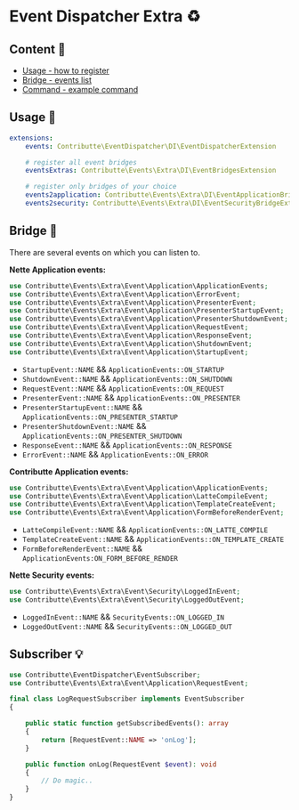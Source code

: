 # Event Dispatcher Extra :recycle:

## Content :gift:

- [Usage - how to register](#usage-tada)
- [Bridge - events list](#bridge-wrench)
- [Command - example command](#subscriber-bulb)

## Usage :tada:

```yaml
extensions:
    events: Contributte\EventDispatcher\DI\EventDispatcherExtension

    # register all event bridges
    eventsExtras: Contributte\Events\Extra\DI\EventBridgesExtension

    # register only bridges of your choice
    events2application: Contributte\Events\Extra\DI\EventApplicationBridgeExtension
    events2security: Contributte\Events\Extra\DI\EventSecurityBridgeExtension
```

## Bridge :wrench:

There are several events on which you can listen to.

**Nette Application events:**

```php
use Contributte\Events\Extra\Event\Application\ApplicationEvents;
use Contributte\Events\Extra\Event\Application\ErrorEvent;
use Contributte\Events\Extra\Event\Application\PresenterEvent;
use Contributte\Events\Extra\Event\Application\PresenterStartupEvent;
use Contributte\Events\Extra\Event\Application\PresenterShutdownEvent;
use Contributte\Events\Extra\Event\Application\RequestEvent;
use Contributte\Events\Extra\Event\Application\ResponseEvent;
use Contributte\Events\Extra\Event\Application\ShutdownEvent;
use Contributte\Events\Extra\Event\Application\StartupEvent;
```

- `StartupEvent::NAME` && `ApplicationEvents::ON_STARTUP`
- `ShutdownEvent::NAME` && `ApplicationEvents::ON_SHUTDOWN`
- `RequestEvent::NAME` && `ApplicationEvents::ON_REQUEST`
- `PresenterEvent::NAME` && `ApplicationEvents::ON_PRESENTER`
- `PresenterStartupEvent::NAME` && `ApplicationEvents::ON_PRESENTER_STARTUP`
- `PresenterShutdownEvent::NAME` && `ApplicationEvents::ON_PRESENTER_SHUTDOWN`
- `ResponseEvent::NAME` && `ApplicationEvents::ON_RESPONSE`
- `ErrorEvent::NAME` && `ApplicationEvents::ON_ERROR`

**Contributte Application events:**

```php
use Contributte\Events\Extra\Event\Application\ApplicationEvents;
use Contributte\Events\Extra\Event\Application\LatteCompileEvent;
use Contributte\Events\Extra\Event\Application\TemplateCreateEvent;
use Contributte\Events\Extra\Event\Application\FormBeforeRenderEvent;
```

- `LatteCompileEvent::NAME` && `ApplicationEvents::ON_LATTE_COMPILE`
- `TemplateCreateEvent::NAME` && `ApplicationEvents::ON_TEMPLATE_CREATE`
- `FormBeforeRenderEvent::NAME` && `ApplicationEvents:ON_FORM_BEFORE_RENDER`

**Nette Security events:**

```php
use Contributte\Events\Extra\Event\Security\LoggedInEvent;
use Contributte\Events\Extra\Event\Security\LoggedOutEvent;
```

- `LoggedInEvent::NAME` && `SecurityEvents::ON_LOGGED_IN`
- `LoggedOutEvent::NAME` && `SecurityEvents::ON_LOGGED_OUT`

## Subscriber :bulb:

```php
use Contributte\EventDispatcher\EventSubscriber;
use Contributte\Events\Extra\Event\Application\RequestEvent;

final class LogRequestSubscriber implements EventSubscriber
{

	public static function getSubscribedEvents(): array
	{
		return [RequestEvent::NAME => 'onLog'];
	}

	public function onLog(RequestEvent $event): void
	{
		// Do magic..
	}
}
```
